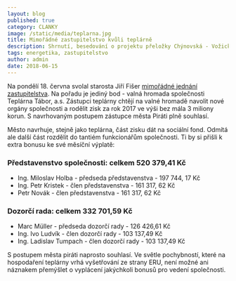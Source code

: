 ```yaml
---
layout: blog
published: true
category: CLANKY
image: /static/media/teplarna.jpg
title: Mimořádné zastupitelstvo kvůli teplárně
description: Shrnutí, besedování o projektu přeložky Chýnovská - Vožická
tags: energetika, zastupitelstvo
author: admin
date: 2018-06-15
---
```



Na pondělí 18. června svolal starosta Jiří Fišer [mimořádné jednání zastupitelstva](http://taborcz.eu/assets/File.ashx?id_org=16470&id_dokumenty=58321).
Na pořadu je jediný bod - valná hromada společnosti Teplárna Tábor, a.s.
Zástupci teplárny chtějí na valné hromadě navolit nové orgány společnosti
a rodělit zisk za rok 2017 ve výši bez mála 3 miliony korun.
S navrhovaným postupem zástupce města Piráti plně souhlasí.

Město navrhuje, stejně jako teplárna, část zisku dát na sociální fond.
Odmítá ale další část rozdělit do tantiém funkcionářům společnosti.
Ti by si přišli k extra bonusu ke své měsíční výplatě:

### Představenstvo společnosti: celkem 520 379,41 Kč
- Ing. Miloslav Holba - předseda představenstva  - 197 744, 17 Kč
- Ing. Petr Kristek - člen představenstva  - 161 317, 62 Kč
- Petr Novák - člen představenstva - 161 317, 62 Kč

### Dozorčí rada:  celkem 332 701,59 Kč
- Marc Müller - předseda dozorčí rady - 126 426,61 Kč
- Ing. Ivo Ludvík - člen dozorčí rady - 103 137,49 Kč
- Ing. Ladislav Tumpach - člen dozorčí rady - 103 137,49 Kč

S postupem města piráti naprosto souhlasí.
Ve světle pochybností, které na hospodaření teplárny vrhá vyšetřování ze strany ERU,
není možné ani náznakem přemýšlet o vyplácení jakýchkoli bonusů pro vedení společnosti.
